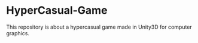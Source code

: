 # HyperCasual-Game
This repository is about a hypercasual game made in Unity3D for computer graphics.
